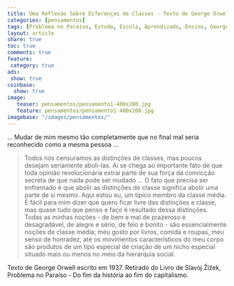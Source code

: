 ```yaml
---
title: Uma Reflexão Sobre Diferenças de Classes - Texto de George Orwell.
categories: [pensamentos]
tags: [Problema no Paraíso, Estudo, Escola, Aprendizado, Ensino, George Orwell, Zizeque, Filosofia, Classes, Classismo, Pensamento, Reflexão, Sociedade, Mudanças, Slavoj Žižek, 1937]
layout: article
share: true
toc: true
comments: true
feature: 
 category: true
ads: 
 show: true
coinbase:
  show: true
image:
   teaser: pensamentos/pensamento1-400x200.jpg
   feature: pensamentos/pensamento1-400x200.jpg
imagebase: "/images/pensamentos/"
---
```


... Mudar de mim mesmo tão completamente que no final mal seria reconhecido como a mesma pessoa ...

<!--more-->

> Todos nós censuramos as distinções de classes, mas poucos desejam seriamente aboli-las. Ai se chega ao importante fato de que toda opinião revolucionária extrai parte de sua força da convicção secreta de que nada pode ser mudado ... O fato que precisa ser enfrentado é que abolir as distinções de classe significa abolir uma parte de si mesmo. Aqui estou eu, um típico membro da classe média. É fácil para mim dizer que quero ficar livre das distinções e classe, mas quase tudo que penso e faço é resultado dessa distinções. Todas as minhas noções - de bem e mal de prazeroso e desagradável, de alegre e sério, de feio e bonito - são essencialmente noções de classe média; meu gosto por livros, comida e roupas, meu senso de honradez, até os movimentos característicos do meu corpo são produtos de um tipo especial de criação de um nicho especial situado mais ou menos no meio da hierarquia social.

Texto de George Orwell escrito em 1937. Retirado do Livro de Slavoj Žižek, Problema no Paraíso - Do fim da história ao fim do capitalismo.